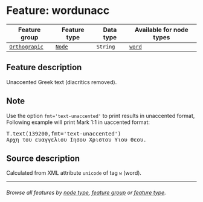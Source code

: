 # Feature: wordunacc

Feature group | Feature type | Data type | Available for node types
---  | --- | --- | ---
[`Orthograpic`](featuresbygroup.md#orthograpic-features) | [`Node`](featuresbyfeaturetype.md#node-features) | `String`  | [`word`](featuresbynodetype.md#word-nodes)

## Feature description

Unaccented Greek text (diacritics removed).

## Note

Use the option `fmt='text-unaccented'` to print results in unaccented format, Following example will print Mark 1:1 in uaccented format:

<pre>
T.text(139200,fmt='text-unaccented')
Αρχη του ευαγγελιου Ιησου Χριστου Υιου Θεου. 
</pre>

## Source description

Calculated from XML attribute `unicode` of tag `w` (word).

---
###### *Browse all features by [node type](featuresbynodetype.md#readme), [feature group](featuresbygroup.md#readme) or [feature type](featuresbyfeaturetype.md#readme).*
